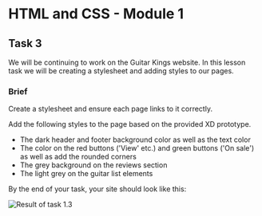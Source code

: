 # HTML and CSS - Module 1

## Task 3

We will be continuing to work on the Guitar Kings website. In this lesson task we will be creating a stylesheet and adding styles to our pages.

### Brief

Create a stylesheet and ensure each page links to it correctly.

Add the following styles to the page based on the provided XD prototype.

- The dark header and footer background color as well as the text color
- The color on the red buttons ('View' etc.) and green buttons ('On sale') as well as add the rounded corners
- The grey background on the reviews section
- The light grey on the guitar list elements

By the end of your task, your site should look like this:

![Result of task 1.3](assets/html-css_task1-3_result.gif)

